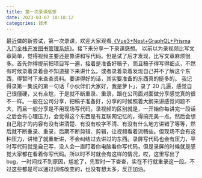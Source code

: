```yaml
---
title: 第一次录课感想
date: 2023-03-07 18:18:12
categories: 技术
---
```


最近做的新尝试，第一次录课，欢迎大家观看[《Vue3+Nest+GraphQL+Prisma 入门全栈开发图书管理系统》](https://www.bilibili.com/video/BV1K44y197Za/)。接下来分享一下录课感想。
以前以为录视频比写文章简单，觉得视频主要还是靠讲和写代码。但是试了后才发现，比写文章麻烦很多。首先你得提前把项目写一遍，接着是准备好稿子，而且稿子得写得细点，不然有时候录着录着会不知道接下来讲什么。或者录着录着发现自己并不了解这个东西，得暂时下来查查资料。要讲得好的话，其实要准备的东西真的挺多的。
我记得录第一集说的第一句话「小伙伴们大家好，我是萝卜」，录了 20 几遍，感觉自己很僵硬，又有点尬，于是就不断重录、重录，跟在公司面对面做分享感觉真的很不一样。一般在公司分享，把稿子准备好，分享的时候照着大纲来讲感觉问题不大，而且一般分享是不用现场写代码。录视频的区别就是，一开始你每讲完一段话之后会有心理压力，会觉得这个东西是有互联网记忆的，得搞完美一点。然后会想自己刚才的内容有没有讲清楚、有没有咬字不清、有没有什么地方讲错了等等，然后就不断重录、重录，后期不断剪辑、剪辑，让视频看着流畅些。但现场不会有这种压力，讲错了就重新讲，不会纠结过去讲过的东西。录屏写代码也会有压力，平时写代码就是自己写，没人会一直盯着你电脑看你写代码，但是录屏的时候就是感觉大家都在看着你写代码。所以时不时就会有这样的情况，哎，这里写出了 bug，一时间找不到原因，尴尬了，先暂时一下查查，实在不行就重录这一段。不过这些都是可以通过训练改变的，也没有想太多，反正加油。
